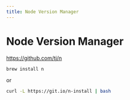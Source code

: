 ```yaml
---
title: Node Version Manager 
---
```


# Node Version Manager
https://github.com/tj/n

```sh
brew install n
```
or
```sh
curl -L https://git.io/n-install | bash
```
